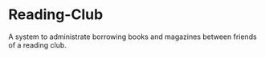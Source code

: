 # Reading-Club
A system to administrate borrowing books and magazines between friends of a reading club. 
